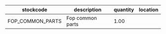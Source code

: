 |stockcode|description|quantity|location|
|---------|-----------|--------|--------|
|FOP_COMMON_PARTS|Fop common parts|1.00||
